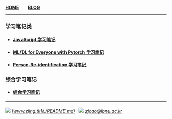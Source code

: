 [**HOME**](./README.md) &nbsp;  &nbsp;  &nbsp; [**BLOG**](./Diary/README.md)

---
### 学习笔记类

  - #### [JavaScript 学习笔记](./JavaScript)
  
  - #### [ML/DL for Everyone with Pytorch 学习笔记](./ML-DL-Pytorch)

  - #### [Person-Re-identification 学习笔记](./Person-Re-identification)

### 综合学习笔记
  
  - #### [综合学习笔记](./Diary)
  
---
###### ![](./images/link.ico) [www.zjing.tk](./README.md) &nbsp; ![](./images/mail.ico) *zjcao@jbnu.ac.kr*  

